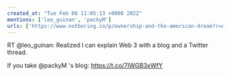 ```yaml
---
created_at: "Tue Feb 08 11:05:13 +0000 2022"
mentions: ['leo_guinan', 'packyM']
urls: ['https://www.notboring.co/p/ownership-and-the-american-dream?r=evblp&utm_campaign=post&utm_medium=web']
---
```


RT @leo_guinan: Realized I can explain Web 3 with a blog and a Twitter thread.

If you take @packyM 's blog:
https://t.co/7IWGB3xWfY